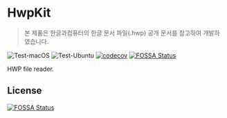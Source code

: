 # HwpKit

> 본 제품은 한글과컴퓨터의 한글 문서 파일(.hwp) 공개 문서를 참고하여 개발하였습니다.

![Test-macOS](https://github.com/sboh1214/HwpKit/workflows/Test-macOS/badge.svg)
![Test-Ubuntu](https://github.com/sboh1214/HwpKit/workflows/Test-Ubuntu/badge.svg)
[![codecov](https://codecov.io/gh/sboh1214/HwpKit/branch/master/graph/badge.svg)](https://codecov.io/gh/sboh1214/HwpKit)
[![FOSSA Status](https://app.fossa.com/api/projects/git%2Bgithub.com%2Fsboh1214%2FHwpKit.svg?type=shield)](https://app.fossa.com/projects/git%2Bgithub.com%2Fsboh1214%2FHwpKit?ref=badge_shield)

HWP file reader.

## License
[![FOSSA Status](https://app.fossa.com/api/projects/git%2Bgithub.com%2Fsboh1214%2FHwpKit.svg?type=large)](https://app.fossa.com/projects/git%2Bgithub.com%2Fsboh1214%2FHwpKit?ref=badge_large)
